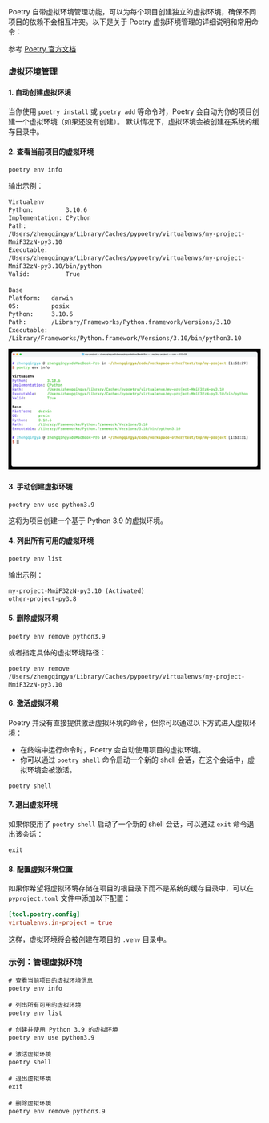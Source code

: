 Poetry 自带虚拟环境管理功能，可以为每个项目创建独立的虚拟环境，确保不同项目的依赖不会相互冲突。以下是关于 Poetry 虚拟环境管理的详细说明和常用命令：

参考 [Poetry 官方文档](https://python-poetry.org/docs/managing-environments/)

### 虚拟环境管理

#### 1. 自动创建虚拟环境

当你使用 `poetry install` 或 `poetry add` 等命令时，Poetry 会自动为你的项目创建一个虚拟环境（如果还没有创建）。
默认情况下，虚拟环境会被创建在系统的缓存目录中。

#### 2. 查看当前项目的虚拟环境

```shell
poetry env info
```

输出示例：

```shell
Virtualenv
Python:         3.10.6
Implementation: CPython
Path:           /Users/zhengqingya/Library/Caches/pypoetry/virtualenvs/my-project-MmiF32zN-py3.10
Executable:     /Users/zhengqingya/Library/Caches/pypoetry/virtualenvs/my-project-MmiF32zN-py3.10/bin/python
Valid:          True

Base
Platform:   darwin
OS:         posix
Python:     3.10.6
Path:       /Library/Frameworks/Python.framework/Versions/3.10
Executable: /Library/Frameworks/Python.framework/Versions/3.10/bin/python3.10
```

![](./images/04-虚拟环境管理-1736790825809.png)

#### 3. 手动创建虚拟环境

```shell
poetry env use python3.9
```

这将为项目创建一个基于 Python 3.9 的虚拟环境。

#### 4. 列出所有可用的虚拟环境

```shell
poetry env list
```

输出示例：

```
my-project-MmiF32zN-py3.10 (Activated)
other-project-py3.8
```

#### 5. 删除虚拟环境

```shell
poetry env remove python3.9
```

或者指定具体的虚拟环境路径：

```shell
poetry env remove /Users/zhengqingya/Library/Caches/pypoetry/virtualenvs/my-project-MmiF32zN-py3.10
```

#### 6. 激活虚拟环境

Poetry 并没有直接提供激活虚拟环境的命令，但你可以通过以下方式进入虚拟环境：

- 在终端中运行命令时，Poetry 会自动使用项目的虚拟环境。
- 你可以通过 `poetry shell` 命令启动一个新的 shell 会话，在这个会话中，虚拟环境会被激活。

```shell
poetry shell
```

#### 7. 退出虚拟环境

如果你使用了 `poetry shell` 启动了一个新的 shell 会话，可以通过 `exit` 命令退出该会话：

```shell
exit
```

#### 8. 配置虚拟环境位置

如果你希望将虚拟环境存储在项目的根目录下而不是系统的缓存目录中，可以在 `pyproject.toml` 文件中添加以下配置：

```toml
[tool.poetry.config]
virtualenvs.in-project = true
```

这样，虚拟环境将会被创建在项目的 `.venv` 目录中。

### 示例：管理虚拟环境

```shell
# 查看当前项目的虚拟环境信息
poetry env info

# 列出所有可用的虚拟环境
poetry env list

# 创建并使用 Python 3.9 的虚拟环境
poetry env use python3.9

# 激活虚拟环境
poetry shell

# 退出虚拟环境
exit

# 删除虚拟环境
poetry env remove python3.9
```

